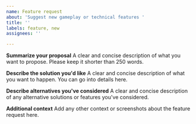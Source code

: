 ```yaml
---
name: Feature request
about: 'Suggest new gameplay or technical features '
title: ''
labels: feature, new
assignees: ''

---
```


**Summarize your proposal**
A clear and concise description of what you want to propose. Please keep it shorter than 250 words.

**Describe the solution you'd like**
A clear and concise description of what you want to happen. You can go into details here.

**Describe alternatives you've considered**
A clear and concise description of any alternative solutions or features you've considered.

**Additional context**
Add any other context or screenshots about the feature request here.
